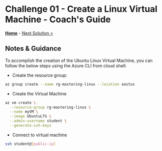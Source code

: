 # Challenge 01 - Create a Linux Virtual Machine - Coach's Guide 

**[Home](./README.md)** - [Next Solution >](./Solution-02.md)

## Notes & Guidance
 
To accomplish the creation of the Ubuntu Linux Virtual Machine, you can follow the below steps using the Azure CLI from cloud shell:

- Create the resource group:

```bash
az group create --name rg-mastering-linux --location eastus
```

- Create the Virtual Machine

```bash
az vm create \
  --resource-group rg-mastering-linux \
  --name myVM \
  --image UbuntuLTS \
  --admin-username student \
  --generate-ssh-keys
```

- Connect to virtual machine

```bash
ssh student@[public-ip]
```


